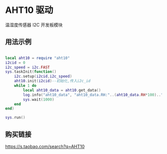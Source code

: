 # AHT10 驱动

温湿度传感器 I2C 开发板模块

## 用法示例

```lua

local aht10 = require "aht10"
i2cid = 0
i2c_speed = i2c.FAST
sys.taskInit(function()
    i2c.setup(i2cid,i2c_speed)
    aht10.init(i2cid)--初始化,传入i2c_id
    while 1 do
        local aht10_data = aht10.get_data()
        log.info("aht10_data", "aht10_data.RH:"..(aht10_data.RH*100).."%","aht10_data.T"..(aht10_data.T).."℃")
        sys.wait(1000)
    end
end)

sys.run()
```

## 购买链接

https://s.taobao.com/search?q=AHT10

